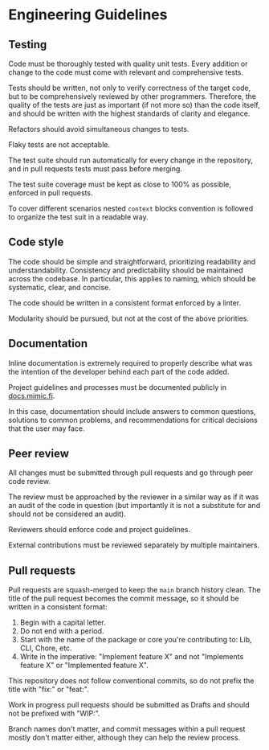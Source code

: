 # Engineering Guidelines

## Testing

Code must be thoroughly tested with quality unit tests. Every addition or change to the code must come with relevant and comprehensive tests.

Tests should be written, not only to verify correctness of the target code, but to be comprehensively reviewed by other programmers. Therefore, the quality of the tests are just as important (if not more so) than the code itself, and should be written with the highest standards of clarity and elegance.

Refactors should avoid simultaneous changes to tests.

Flaky tests are not acceptable.

The test suite should run automatically for every change in the repository, and in pull requests tests must pass before merging.

The test suite coverage must be kept as close to 100% as possible, enforced in pull requests.

To cover different scenarios nested `context` blocks convention is followed to organize the test suit in a readable way.

## Code style

The code should be simple and straightforward, prioritizing readability and understandability. Consistency and predictability should be maintained across the codebase. In particular, this applies to naming, which should be systematic, clear, and concise.

The code should be written in a consistent format enforced by a linter.

Modularity should be pursued, but not at the cost of the above priorities.

## Documentation

Inline documentation is extremely required to properly describe what was the intention of the developer behind each part of the code added.

Project guidelines and processes must be documented publicly in [docs.mimic.fi](https://docs.mimic.fi).

In this case, documentation should include answers to common questions, solutions to common problems, and recommendations for critical decisions that the user may face.

## Peer review

All changes must be submitted through pull requests and go through peer code review.

The review must be approached by the reviewer in a similar way as if it was an audit of the code in question (but importantly it is not a substitute for and should not be considered an audit).

Reviewers should enforce code and project guidelines.

External contributions must be reviewed separately by multiple maintainers.

## Pull requests

Pull requests are squash-merged to keep the `main` branch history clean. The title of the pull request becomes the commit message, so it should be written in a consistent format:

1) Begin with a capital letter.
2) Do not end with a period.
3) Start with the name of the package or core you're contributing to: Lib, CLI, Chore, etc. 
4) Write in the imperative: "Implement feature X" and not "Implements feature X" or "Implemented feature X".

This repository does not follow conventional commits, so do not prefix the title with "fix:" or "feat:".

Work in progress pull requests should be submitted as Drafts and should not be prefixed with "WIP:".

Branch names don't matter, and commit messages within a pull request mostly don't matter either, although they can help the review process.
